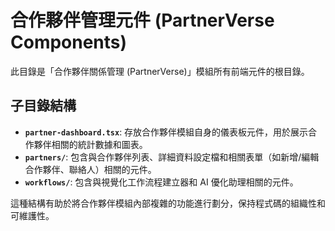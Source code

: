 # 合作夥伴管理元件 (PartnerVerse Components)

此目錄是「合作夥伴關係管理 (PartnerVerse)」模組所有前端元件的根目錄。

## 子目錄結構

- **`partner-dashboard.tsx`**: 存放合作夥伴模組自身的儀表板元件，用於展示合作夥伴相關的統計數據和圖表。
- **`partners/`**: 包含與合作夥伴列表、詳細資料設定檔和相關表單（如新增/編輯合作夥伴、聯絡人）相關的元件。
- **`workflows/`**: 包含與視覺化工作流程建立器和 AI 優化助理相關的元件。

這種結構有助於將合作夥伴模組內部複雜的功能進行劃分，保持程式碼的組織性和可維護性。
